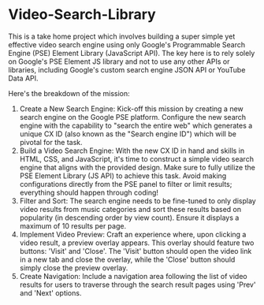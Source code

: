 # Video-Search-Library

This is a take home project which involves building a super simple yet effective video search engine using only Google's Programmable Search Engine (PSE) Element Library (JavaScript API). The key here is to rely solely on Google's PSE Element JS library and not to use any other APIs or libraries, including Google's custom search engine JSON API or YouTube Data API.

Here's the breakdown of the mission:
  1. Create a New Search Engine: Kick-off this mission by creating a new search engine on the Google PSE platform. Configure the new search engine with the capability to "search the entire web" which generates a unique CX ID (also known as the "Search engine ID") which will be pivotal for the task.
  2. Build a Video Search Engine: With the new CX ID in hand and skills in HTML, CSS, and JavaScript, it's time to construct a simple video search engine that aligns with the provided design. Make sure to fully utilize the PSE Element Library (JS API) to achieve this task. Avoid making configurations directly from the PSE panel to filter or limit results; everything should happen through coding!
  3. Filter and Sort: The search engine needs to be fine-tuned to only display video results from music categories and sort these results based on popularity (in descending order by view count). Ensure it displays a maximum of 10 results per page.
  4. Implement Video Preview: Craft an experience where, upon clicking a video result, a preview overlay appears. This overlay should feature two buttons: 'Visit' and 'Close'. The 'Visit' button should open the video link in a new tab and close the overlay, while the 'Close' button should simply close the preview overlay.
5. Create Navigation: Include a navigation area following the list of video results for users to traverse through the search result pages using 'Prev' and 'Next' options.
